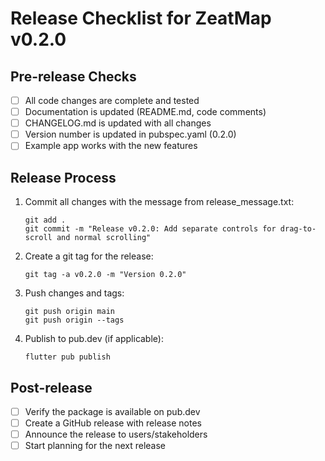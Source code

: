 # Release Checklist for ZeatMap v0.2.0

## Pre-release Checks
- [ ] All code changes are complete and tested
- [ ] Documentation is updated (README.md, code comments)
- [ ] CHANGELOG.md is updated with all changes
- [ ] Version number is updated in pubspec.yaml (0.2.0)
- [ ] Example app works with the new features

## Release Process
1. Commit all changes with the message from release_message.txt:
   ```
   git add .
   git commit -m "Release v0.2.0: Add separate controls for drag-to-scroll and normal scrolling"
   ```

2. Create a git tag for the release:
   ```
   git tag -a v0.2.0 -m "Version 0.2.0"
   ```

3. Push changes and tags:
   ```
   git push origin main
   git push origin --tags
   ```

4. Publish to pub.dev (if applicable):
   ```
   flutter pub publish
   ```

## Post-release
- [ ] Verify the package is available on pub.dev
- [ ] Create a GitHub release with release notes
- [ ] Announce the release to users/stakeholders
- [ ] Start planning for the next release
